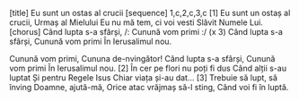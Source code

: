 [title] Eu sunt un ostas al crucii
[sequence] 1,c,2,c,3,c
[1]
Eu sunt un ostaș al crucii,
Urmaș al Mielului
Eu nu mă tem, ci voi vesti
Slăvit Numele Lui.
[chorus]
Când lupta s-a sfârși,
/: Cunună vom primi :/ (x 3)
Când lupta s-a sfârși,
Cunună vom primi
În Ierusalimul nou.

Cunună vom primi,
Cununa de-nvingător!
Când lupta s-a sfârși,
Cunună vom primi
În Ierusalimul nou.
[2]
În cer pe flori nu poți fi dus
Când alții s-au luptat
Și pentru Regele Isus
Chiar viața și-au dat...
[3]
Trebuie să lupt, să înving
Doamne, ajută-mă,
Orice atac vrăjmaș să-l sting,
Când voi fi în luptă.

